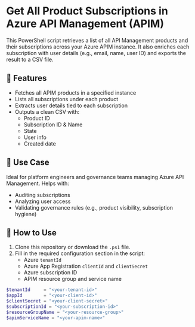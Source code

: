 # Get All Product Subscriptions in Azure API Management (APIM)

This PowerShell script retrieves a list of all API Management products and their subscriptions across your Azure APIM instance. It also enriches each subscription with user details (e.g., email, name, user ID) and exports the result to a CSV file.

## 📌 Features

- Fetches all APIM products in a specified instance
- Lists all subscriptions under each product
- Extracts user details tied to each subscription
- Outputs a clean CSV with:
  - Product ID
  - Subscription ID & Name
  - State
  - User info
  - Created date

## 🧠 Use Case

Ideal for platform engineers and governance teams managing Azure API Management. Helps with:

- Auditing subscriptions
- Analyzing user access
- Validating governance rules (e.g., product visibility, subscription hygiene)

## 🚀 How to Use

1. Clone this repository or download the `.ps1` file.
2. Fill in the required configuration section in the script:
   - Azure `tenantId`
   - Azure App Registration `clientId` and `clientSecret`
   - Azure subscription ID
   - APIM resource group and service name

```powershell
$tenantId     = "<your-tenant-id>"
$appId        = "<your-client-id>"
$clientSecret = "<your-client-secret>"
$subscriptionId = "<your-subscription-id>"
$resourceGroupName = "<your-resource-group>"
$apimServiceName = "<your-apim-name>"

